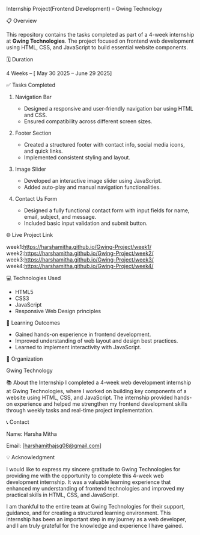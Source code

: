 
 Internship Project(Frontend Development) – Gwing Technology

📋 Overview

This repository contains the tasks completed as part of a 4-week internship at **Gwing Technologies**. The project focused on frontend web development using HTML, CSS, and JavaScript to build essential website components.

 🗓️ Duration

4 Weeks – [ May 30 2025 – June 29 2025]

 ✅ Tasks Completed

1. Navigation Bar

   * Designed a responsive and user-friendly navigation bar using HTML and CSS.
   * Ensured compatibility across different screen sizes.

2. Footer Section

   * Created a structured footer with contact info, social media icons, and quick links.
   * Implemented consistent styling and layout.

3. Image Slider

   * Developed an interactive image slider using JavaScript.
   * Added auto-play and manual navigation functionalities.

4. Contact Us Form

   * Designed a fully functional contact form with input fields for name, email, subject, and message.
   * Included basic input validation and submit button.

 🌐 Live Project Link

week1:https://harshamitha.github.io/Gwing-Project/week1/
week2:https://harshamitha.github.io/Gwing-Project/week2/
week3:https://harshamitha.github.io/Gwing-Project/week3/
week4:https://harshamitha.github.io/Gwing-Project/week4/

 💻 Technologies Used

* HTML5
* CSS3
* JavaScript
* Responsive Web Design principles

 📌 Learning Outcomes

* Gained hands-on experience in frontend development.
* Improved understanding of web layout and design best practices.
* Learned to implement interactivity with JavaScript.

 🏢 Organization

Gwing Technology

📚 About the Internship
I completed a 4-week web development internship at Gwing Technologies, where I worked on building key components of a website using HTML, CSS, and JavaScript. The internship provided hands-on experience and helped me strengthen my frontend development skills through weekly tasks and real-time project 
implementation.

📞 Contact

Name: Harsha Mitha

Email: [harshamithajsg08@gmail.com]


💡 Acknowledgment

I would like to express my sincere gratitude to Gwing Technologies for providing me with the opportunity to complete this 4-week web development internship. It was a valuable learning experience that enhanced my understanding of frontend technologies and improved my practical skills in HTML, CSS, and JavaScript.

I am thankful to the entire team at Gwing Technologies for their support, guidance, and for creating a structured learning environment. This internship has been an important step in my journey as a web developer, and I am truly grateful for the knowledge and experience I have gained.


